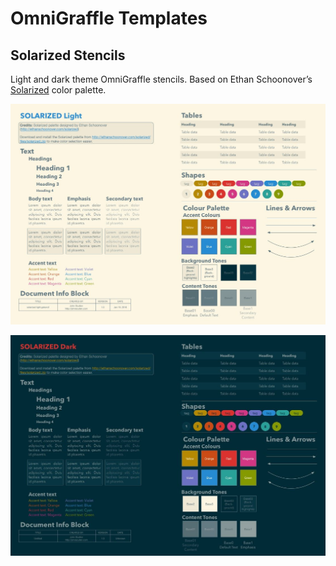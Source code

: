 # OmniGraffle Templates

## Solarized Stencils
Light and dark theme OmniGraffle stencils. Based on Ethan Schoonover’s [Solarized](http://ethanschoonover.com/solarized) color palette.

![Light theme](solarized_light_preview.jpg "Light theme") 

![Dark theme](solarized_dark_preview.jpg "Dark theme")